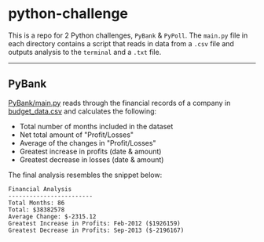 # python-challenge

This is a repo for 2 Python challenges, `PyBank` & `PyPoll`. The `main.py` file in each directory contains a script that reads in data from a `.csv` file and outputs analysis to the `terminal` and a `.txt` file.
<hr>

## PyBank

[PyBank/main.py]('PyBank/main.py') reads through the financial records of a company in [budget_data.csv]('PyBank/resources/budget_data.csv') and calculates the following:

* Total number of months included in the dataset
* Net total amount of "Profit/Losses"
* Average of the changes in "Profit/Losses"
* Greatest increase in profits (date & amount)
* Greatest decrease in losses (date & amount)

The final analysis resembles the snippet below:
```
Financial Analysis
------------------------
Total Months: 86
Total: $38382578
Average Change: $-2315.12
Greatest Increase in Profits: Feb-2012 ($1926159)
Greatest Decrease in Profits: Sep-2013 ($-2196167)
```
